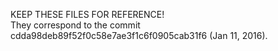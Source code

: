 KEEP THESE FILES FOR REFERENCE!  
They correspond to the commit cdda98deb89f52f0c58e7ae3f1c6f0905cab31f6 (Jan 11, 2016).
